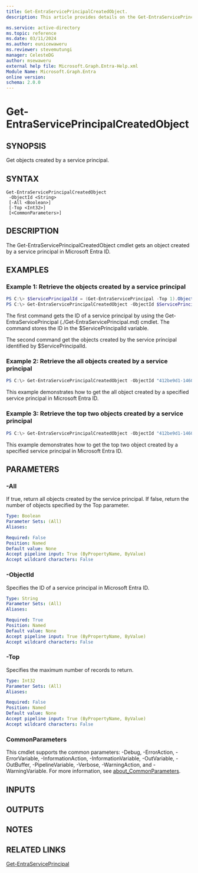 ```yaml
---
title: Get-EntraServicePrincipalCreatedObject.
description: This article provides details on the Get-EntraServicePrincipalCreatedObject command.

ms.service: active-directory
ms.topic: reference
ms.date: 03/11/2024
ms.author: eunicewaweru
ms.reviewer: stevemutungi
manager: CelesteDG
author: msewaweru
external help file: Microsoft.Graph.Entra-Help.xml
Module Name: Microsoft.Graph.Entra
online version:
schema: 2.0.0
---
```


# Get-EntraServicePrincipalCreatedObject

## SYNOPSIS
Get objects created by a service principal.

## SYNTAX

```
Get-EntraServicePrincipalCreatedObject 
 -ObjectId <String>
 [-All <Boolean>] 
 [-Top <Int32>] 
 [<CommonParameters>]
```

## DESCRIPTION
The Get-EntraServicePrincipalCreatedObject cmdlet gets an object created by a service principal in Microsoft Entra ID.

## EXAMPLES

### Example 1: Retrieve the objects created by a service principal
```powershell
PS C:\> $ServicePrincipalId = (Get-EntraServicePrincipal -Top 1).ObjectId
PS C:\> Get-EntraServicePrincipalCreatedObject -ObjectId $ServicePrincipalId
```

The first command gets the ID of a service principal by using the Get-EntraServicePrincipal (./Get-EntraServicePrincipal.md) cmdlet. 
The command stores the ID in the $ServicePrincipalId variable.

The second command get the objects created by the service principal identified by $ServicePrincipalId.


### Example 2: Retrieve the all objects created by a service principal
```powershell
PS C:\> Get-EntraServicePrincipalCreatedObject -ObjectId "412be9d1-1460-4061-8eed-cca203fcb215" -All $true
```

This example demonstrates how to get the all object created by a specified service principal in Microsoft Entra ID.  

### Example 3: Retrieve the top two objects created by a service principal
```powershell
PS C:\> Get-EntraServicePrincipalCreatedObject -ObjectId "412be9d1-1460-4061-8eed-cca203fcb215" -Top 2
```

This example demonstrates how to get the top two object created by a specified service principal in Microsoft Entra ID.  

## PARAMETERS

### -All
If true, return all objects created by the service principal.
If false, return the number of objects specified by the Top parameter.

```yaml
Type: Boolean
Parameter Sets: (All)
Aliases:

Required: False
Position: Named
Default value: None
Accept pipeline input: True (ByPropertyName, ByValue)
Accept wildcard characters: False
```

### -ObjectId
Specifies the ID of a service principal in Microsoft Entra ID.

```yaml
Type: String
Parameter Sets: (All)
Aliases:

Required: True
Position: Named
Default value: None
Accept pipeline input: True (ByPropertyName, ByValue)
Accept wildcard characters: False
```

### -Top
Specifies the maximum number of records to return.

```yaml
Type: Int32
Parameter Sets: (All)
Aliases:

Required: False
Position: Named
Default value: None
Accept pipeline input: True (ByPropertyName, ByValue)
Accept wildcard characters: False
```

### CommonParameters
This cmdlet supports the common parameters: -Debug, -ErrorAction, -ErrorVariable, -InformationAction, -InformationVariable, -OutVariable, -OutBuffer, -PipelineVariable, -Verbose, -WarningAction, and -WarningVariable. For more information, see [about_CommonParameters](http://go.microsoft.com/fwlink/?LinkID=113216).

## INPUTS

## OUTPUTS

## NOTES

## RELATED LINKS

[Get-EntraServicePrincipal](Get-EntraServicePrincipal.md)

